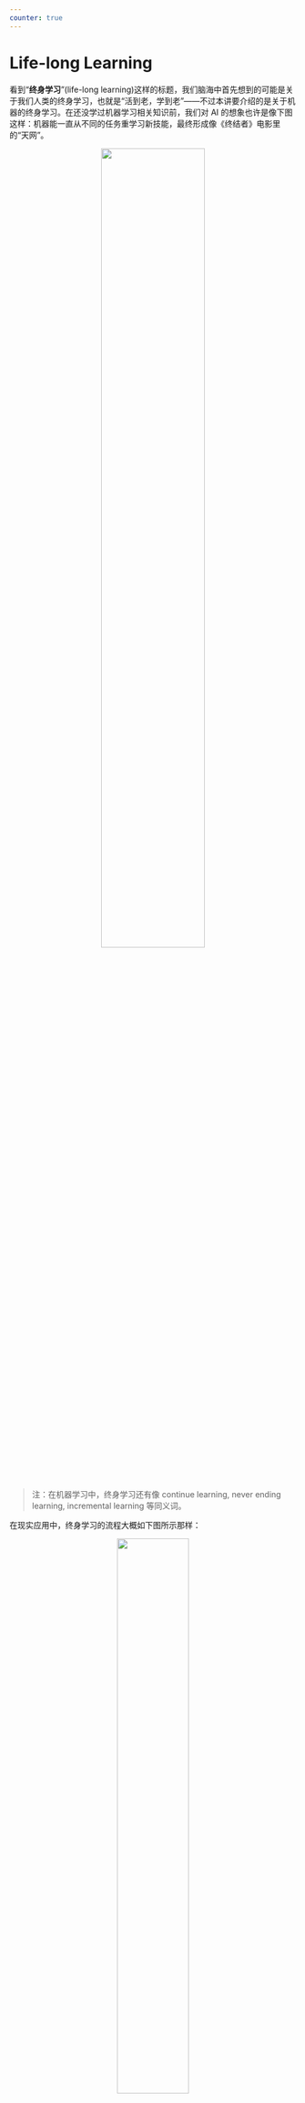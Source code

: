 ```yaml
---
counter: true
---
```


# Life-long Learning

看到“**终身学习**”(life-long learning)这样的标题，我们脑海中首先想到的可能是关于我们人类的终身学习，也就是“活到老，学到老”——不过本讲要介绍的是关于机器的终身学习。在还没学过机器学习相关知识前，我们对 AI 的想象也许是像下图这样：机器能一直从不同的任务重学习新技能，最终形成像《终结者》电影里的“天网”。

<div style="text-align: center">
    <img src="images/lec13/1.png" width=60%/>
</div>

>注：在机器学习中，终身学习还有像 continue learning, never ending learning, incremental learning 等同义词。

在现实应用中，终身学习的流程大概如下图所示那样：

<div style="text-align: center">
    <img src="images/lec13/2.png" width=50%/>
</div>

???+ example "例子"

    === "例1"

        假如现在让一个简单的模型（只有3层，每层50个神经元）来完成下面两个手写数字识别任务：

        <div style="text-align: center">
            <img src="images/lec13/3.png" width=50%/>
        </div>

        如果先用任务1训练，再用任务2训练，得到的结果如下：

        <div style="text-align: center">
            <img src="images/lec13/4.png" width=60%/>
        </div>

        可以看到，模型能够仅根据任务1的训练掌握了一定的完成任务2的能力，而且接着在任务2上训练能够继续提升该能力。但是在任务2上训练后，模型在任务1上的能力是明显下降的，说明模型对任务1有所“遗忘”。

        然而，如果让模型同时从任务1和任务2学习，那么模型能够在两个任务中同时取得不错的表现，这说明不是模型本身能力的不足，而是在一个接一个的训练中存在一些问题。

        <div style="text-align: center">
            <img src="images/lec13/5.png" width=50%/>
        </div> 


    === "例2"

        另一个例子是在 bAbi 语料库上训练一个 QA 模型，其中 bAbi 语料库包含了 20 个简单的 QA 任务，如下所示：

        <div style="text-align: center">
            <img src="images/lec13/6.png" width=80%/>
        </div> 

        如果是按任务顺序一个个来训练模型的话，模型在任务 5 上的准确率如下所示，可以看到只有在训练完任务 5 的那一刻，模型才能在任务 5 上取得较高的准确率，而无论在之前（没有训练过）还是之后（忘记了）准确率都很低。

        <div style="text-align: center">
            <img src="images/lec13/7.png" width=70%/>
        </div>

        但如果让模型同时在 20 个任务上进行训练的话，模型在每一个任务上的准确率基本都很高。

        <div style="text-align: center">
            <img src="images/lec13/8.png" width=40%/>
        </div>

        这就说明了不是模型没能力学得更好，而是它没有做到这么好，正如孟子所说：“是不为也，非不能也。”

鉴于模型糟糕的记忆力，我们将这种现象称为**灾难性遗忘**(catastrophic forgetting)。

---
从前面的2个例子中不难发现，**多任务训练**(multi-task learning)比所谓的终身学习效果更好，那为什么不这么做呢？

<div style="text-align: center">
    <img src="images/lec13/9.png" width=50%/>
</div>

- 之前任务的数据都要保留下来，这会让存储空间变得更紧张
- 训练的时候要拿前面所有的数据一起训练，计算十分缓慢

不过由于多任务训练的效果更好，因此其结果常常作为终身学习的上界。

另一个思路是为每个任务训练不同的模型（“术业有专攻”）。

- 但每个模型都有各自的参数，也需要存储起来，一旦任务多起来后模型参数量就会很大，到最后也会更快耗尽存储空间。
- 还有一个问题是不同的模型无法迁移各自从不同任务中学到的知识，缺少“举一反三”的能力

<div style="text-align: center">
    <img src="images/lec13/10.png" width=40%/>
</div>

---
终身学习和**迁移学习**(transfer learning)的原理是差不多的，但最大的区别在于：

- 迁移学习要求在学完任务1后就能具备解决任务2的能力，至于机器之后还能不能完成任务1则不是我们要关心的
- 终身学习要求即便在学完任务2后，模型仍然具备完成任务1的能力


## Evaluation

在评估终身学习的效果前，我们需要准备好一个任务序列，比如：

<div style="text-align: center">
    <img src="images/lec13/11.png" width=70%/>
</div>

考虑更一般的情况：假如有 $T$ 个待训练的任务，我们绘制了一个 $(T + 1) \times (T + 1)$ 大小的表格，每个单元格 $R_{i, j}$ 代表在完成任务 $i$ 的训练后，模型在任务 $j$ 上的表现。

- $i > j$：$R_{i, j}$ 表明在训练完任务 $i$ 后模型是否忘了任务 $j$
- $i < j$：$R_{i, j}$ 表明模型是否能将任务 $i$ 的训练成果迁移到任务 $j$ 上

<div style="text-align: center">
    <img src="images/lec13/12.png" width=50%/>
</div>

常见的评估方法有：

- 平均值：$\dfrac{1}{T} \sum\limits_{i=1}^T R_{T, i}$（仅看表格最后一行）
- **后向迁移**(backward transfer)：$\dfrac{1}{T-1} \sum\limits_{i=1}^{T-1} R_{T, i} - R_{i, i}$
    - 显然这个值通常为负（如果读者能找到让这个值为正的技术，那就很 nb 了）

    <div style="text-align: center">
        <img src="images/lec13/13.png" width=50%/>
    </div>

- **前向迁移**(forward transfer)：$\dfrac{1}{T-1} \sum\limits_{i=2}^{T} R_{i - 1, i} - R_{0, i}$

    <div style="text-align: center">
        <img src="images/lec13/14.png" width=50%/>
    </div>

---
接下来将介绍三个常见的研究方向～


## Selective Synaptic Plasticity

先来看为什么会出现灾难性遗忘的现象。考虑一个很简单的例子：模型只有两个参数 $\theta_1, \theta_2$。在任务1中，初始参数为 $\bm{\theta}^0$，训练结束后参数为 $\bm{\theta}^b$。接着将在任务2上训练该模型（仍然沿用刚训练得到的参数），训练后得到参数 $\bm{\theta}^*$。这个时候就出现了一个问题：$\bm{\theta}^*$ 在任务1中并不是最优参数，甚至有可能让模型在任务1中表现很烂，也就是说模型忘记了它在任务1中习得的能力。

下图展示了模型在两个任务中的误差曲面，其中颜色越蓝表明损失越小：

<div style="text-align: center">
    <img src="images/lec13/15.png" width=60%/>
</div>

>要是模型在任务2的训练中能够沿红色虚线箭头前进，那么它就能保证其原来解决任务1的能力。

---
其中一个解决方案叫做**选择性突触可塑性**(selective synaptic plasticity)，它是一种基于正则化的方法(regularization-based approach)。它的基本思想是：只有部分参数对之前的任务来说是重要的，所以只需改变那些不重要的参数。假设 $\bm{\theta}^b$ 为模型从先前任务中习得的参数，并且令每个参数 $\theta^b_i$ 都有一个“守卫” $b_i$。那么重新定义损失函数为：

$$
L'(\bm{\theta}) = L(\bm{\theta}) + \lambda \sum\limits_i b_i (\theta_i - \theta_i^b)^2
$$

- $L'(\bm{\theta})$：将要被优化的损失
- $L(\bm{\theta})$：当前任务的损失
- $b_i$：“守卫”，反映第 $i$ 个参数的重要程度
- $\theta_i$：将要学习的参数
- $\theta_i^b$：从之前任务中习得的参数
- 因而 $\sum\limits_i b_i (\theta_i - \theta_i^b)^2$ 反映了 $\bm{\theta}, \bm{\theta}^b$ 之间在某个方向上要有多近
    - **灾难性遗忘**：若 $b_i = 0$，$\theta_i$ 没有任何约束（反正无论多大这项都没有影响）
    - **固执**(intransigence)：若 $b_i = \infty$，$\theta_i$ 和 $\theta_i^b$ 应当始终相等

那么接下来要讨论的问题是如何寻找合适的 $b_i$？下面仍然通过前面的例子来讲述大致的思路。假如已经在任务1上找到最优参数 $\bm{\theta}^b$。从这个点出发，沿 $\theta_1$ 方向看，损失没有太大的变化，说明这个参数不重要，是可以改变的，因而 $b_1$ 比较小；但沿 $\theta_2$ 方向看，损失变化明显，表明它是重要参数，$b_2$ 应当大一些。

<div style="text-align: center">
    <img src="images/lec13/16.png" width=70%/>
</div>

有了上面的发现后，在任务2上训练模型的时候就要有意地让模型尽可能沿 $\theta_1$ 方向变化而不是沿 $\theta_2$ 方向，这样模型可以兼顾两个任务上的能力。

<div style="text-align: center">
    <img src="images/lec13/17.png" width=60%/>
</div>

下面来看这种方法的效果。

- 蓝色曲线为 $b_i = 0$ 的情况（就是一般的梯度下降法）
    - 蓝色曲线随训练任务的继续，会逐渐遗忘解决先前任务的能力
- 绿色曲线为 $b_i = 1$ 的情况
    - 可以看到绿色曲线多数情况下处在偏下的准确率，说明它学习新本领的能力不足（有些“固执”）
- 红色曲线就用到了现在这种方法，虽然表现不一定是最好的，但是最稳定

<div style="text-align: center">
    <img src="images/lec13/18.png" width=70%/>
</div>

相关研究：

- [Elastic Weight Consolidation (EWC)](https://arxiv.org/abs/1612.00796)
    - 上面的实验结果来自这篇论文
- [Synaptic Intelligence (SI)](https://arxiv.org/abs/1703.04200)
- [Memory Aware Synapses (MAS)](https://arxiv.org/abs/1711.09601)
- [RWalk](https://arxiv.org/abs/1801.10112)
- [Sliced Cramer Preservation (SCP)](https://openreview.net/forum?id=BJge3TNKwH)

---
还有一种基于正则化的方法叫做[**梯度情景记忆**](https://arxiv.org/abs/1706.08840)(gradient episodic memory, GEM)，它的大致思路是让训练先前任务的梯度影响训练当前任务的梯度。但这种方法的问题在于它需要先前任务的数据，会占据更多空间。不过如果需要的数据量不大，那还是可以接受的。

<div style="text-align: center">
    <img src="images/lec13/19.png" width=70%/>
</div>


## Additional Neural Resource Allocation

第二个方向是尝试改变每个任务中对神经元的资源分配，具体有以下可行的做法：

- [渐进神经网络](https://arxiv.org/abs/1606.04671)(progressive neural network)：每多训练一个任务，就往原来的模型中增添更多的参数，并保留先前任务中训练得到的参数

    <div style="text-align: center">
        <img src="images/lec13/20.png" width=50%/>
    </div>

- [PackNet](https://arxiv.org/abs/1711.05769)

    <div style="text-align: center">
        <img src="images/lec13/21.png" width=80%/>
    </div>

- [Compacting, Picking, and Growing (CPG)](https://arxiv.org/abs/1910.06562)

    <div style="text-align: center">
        <img src="images/lec13/22.png" width=80%/>
    </div>


## Memory Replay

前面讲过，要是能集中所有任务的数据，那模型就不会出现灾难性遗忘的现象，但又规定不能保留先前任务的数据。我们可以从这个看似自相矛盾的要求中寻求一个平衡：额外训练一个生成模型（注意它也会占据一定空间），根据先前任务生成一些伪数据(pseudo-data)。这样模型就能从包含多个任务，但是量不大的伪数据中继续学到解决先前任务的能力了。

<div style="text-align: center">
    <img src="images/lec13/23.png" width=60%/>
</div>

相关研究链接：

- https://arxiv.org/abs/1705.08690
- https://arxiv.org/abs/1711.10563
- https://arxiv.org/abs/1909.03329


## Others

前面介绍的模型过于简化，其中一个忽略的点是每个任务要求的分类数量可能是不同的（而我们默认是一样的），所以有以下研究专门解决这个问题：

- [Learning without forgetting (LwF)](https://arxiv.org/abs/1606.09282)

    <div style="text-align: center">
        <img src="images/lec13/24.png" width=50%/>
    </div>

- [iCaRL: Incremental Classifier and Representation Learning](https://arxiv.org/abs/1611.07725)

    <div style="text-align: center">
        <img src="images/lec13/25.png" width=50%/>
    </div>

---
本讲只介绍了最简单的一类情况，其实还有两类更有挑战性的情况，感兴趣的读者可阅读论文 [*Three scenarios for continual learning*](https://arxiv.org/abs/1904.07734)。

---
也许读者已经注意到，任务的顺序对终身学习而言也是有不小影响的，有时可能因为任务顺序的改变，模型准确率就能有一些提升。

<div style="text-align: center">
    <img src="images/lec13/26.png" width=60%/>
</div>

有关这一主题的研究叫做**课程学习**(curriculum learning)（~~什么鬼名字？~~）。